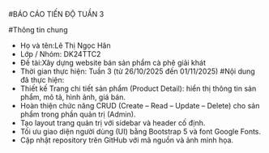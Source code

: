 #BÁO CÁO TIẾN ĐỘ TUẦN 3

#Thông tin chung
- Họ và tên:Lê Thị Ngọc Hân
- Lớp / Nhóm: DK24TTC2
- Đề tài:Xây dựng website bán sản phẩm cà phê giải khát
- Thời gian thực hiện: Tuần 3 (từ 26/10/2025 đến 01/11/2025)
#Nội dung đã thực hiện:
- Thiết kế Trang chi tiết sản phẩm (Product Detail): hiển thị thông tin sản phẩm, mô tả, hình ảnh, giá bán.
- Hoàn thiện chức năng CRUD (Create – Read – Update – Delete) cho sản phẩm trong phần quản trị (Admin).
- Tạo layout trang quản trị với sidebar và header cố định.
- Tối ưu giao diện người dùng (UI) bằng Bootstrap 5 và font Google Fonts.
- Cập nhật repository trên GitHub với mã nguồn và ảnh minh họa.  
